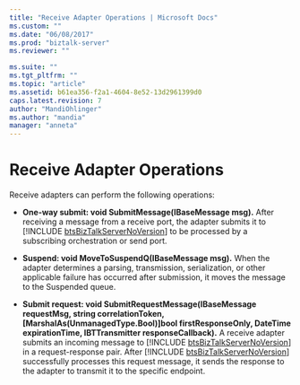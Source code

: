 ```yaml
---
title: "Receive Adapter Operations | Microsoft Docs"
ms.custom: ""
ms.date: "06/08/2017"
ms.prod: "biztalk-server"
ms.reviewer: ""

ms.suite: ""
ms.tgt_pltfrm: ""
ms.topic: "article"
ms.assetid: b61ea356-f2a1-4604-8e52-13d2961399d0
caps.latest.revision: 7
author: "MandiOhlinger"
ms.author: "mandia"
manager: "anneta"
---
```

# Receive Adapter Operations
Receive adapters can perform the following operations:  

- <strong>One-way submit: void SubmitMessage(IBaseMessage msg).</strong> After receiving a message from a receive port, the adapter submits it to [!INCLUDE [btsBizTalkServerNoVersion](../includes/btsbiztalkservernoversion-md.md)] to be processed by a subscribing orchestration or send port.  

- **Suspend: void MoveToSuspendQ(IBaseMessage msg).** When the adapter determines a parsing, transmission, serialization, or other applicable failure has occurred after submission, it moves the message to the Suspended queue.  

- <strong>Submit request: void SubmitRequestMessage(IBaseMessage requestMsg, string correlationToken, [MarshalAs(UnmanagedType.Bool)]bool firstResponseOnly, DateTime expirationTime, IBTTransmitter responseCallback).</strong> A receive adapter submits an incoming message to [!INCLUDE [btsBizTalkServerNoVersion](../includes/btsbiztalkservernoversion-md.md)] in a request-response pair. After [!INCLUDE [btsBizTalkServerNoVersion](../includes/btsbiztalkservernoversion-md.md)] successfully processes this request message, it sends the response to the adapter to transmit it to the specific endpoint.
